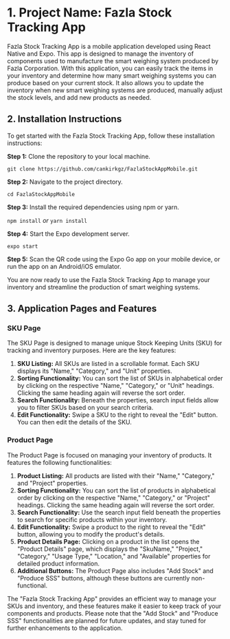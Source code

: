 <h1>1. Project Name: Fazla Stock Tracking App</h1>
    <p>Fazla Stock Tracking App is a mobile application developed using React Native and Expo. This app is designed to manage the inventory of components used to manufacture the smart weighing system produced by Fazla Corporation. With this application, you can easily track the items in your inventory and determine how many smart weighing systems you can produce based on your current stock. It also allows you to update the inventory when new smart weighing systems are produced, manually adjust the stock levels, and add new products as needed.</p>

  <h2>2. Installation Instructions</h2>
  <p>To get started with the Fazla Stock Tracking App, follow these installation instructions:</p>

   <p><strong>Step 1:</strong> Clone the repository to your local machine.</p>
    <code>git clone https://github.com/cankirkgz/FazlaStockAppMobile.git</code>

  <p><strong>Step 2:</strong> Navigate to the project directory.</p>
    <code>cd FazlaStockAppMobile</code>

   <p><strong>Step 3:</strong> Install the required dependencies using npm or yarn.</p>
    <code>npm install</code>
    <em>or</em>
    <code>yarn install</code>

   <p><strong>Step 4:</strong> Start the Expo development server.</p>
    <code>expo start</code>

  <p><strong>Step 5:</strong> Scan the QR code using the Expo Go app on your mobile device, or run the app on an Android/iOS emulator.</p>

  <p>You are now ready to use the Fazla Stock Tracking App to manage your inventory and streamline the production of smart weighing systems.</p>

<h2>3. Application Pages and Features</h1>

<h3>SKU Page</h2>
    <p>The SKU Page is designed to manage unique Stock Keeping Units (SKU) for tracking and inventory purposes. Here are the key features:</p>

 <ol>
        <li><strong>SKU Listing:</strong> All SKUs are listed in a scrollable format. Each SKU displays its "Name," "Category," and "Unit" properties.</li>
        <li><strong>Sorting Functionality:</strong> You can sort the list of SKUs in alphabetical order by clicking on the respective "Name," "Category," or "Unit" headings. Clicking the same heading again will reverse the sort order.</li>
        <li><strong>Search Functionality:</strong> Beneath the properties, search input fields allow you to filter SKUs based on your search criteria.</li>
        <li><strong>Edit Functionality:</strong> Swipe a SKU to the right to reveal the "Edit" button. You can then edit the details of the SKU.</li>
    </ol>

<h3>Product Page</h2>
    <p>The Product Page is focused on managing your inventory of products. It features the following functionalities:</p>

 <ol>
        <li><strong>Product Listing:</strong> All products are listed with their "Name," "Category," and "Project" properties.</li>
        <li><strong>Sorting Functionality:</strong> You can sort the list of products in alphabetical order by clicking on the respective "Name," "Category," or "Project" headings. Clicking the same heading again will reverse the sort order.</li>
        <li><strong>Search Functionality:</strong> Use the search input field beneath the properties to search for specific products within your inventory.</li>
        <li><strong>Edit Functionality:</strong> Swipe a product to the right to reveal the "Edit" button, allowing you to modify the product's details.</li>
        <li><strong>Product Details Page:</strong> Clicking on a product in the list opens the "Product Details" page, which displays the "SkuName," "Project," "Category," "Usage Type," "Location," and "Available" properties for detailed product information.</li>
        <li><strong>Additional Buttons:</strong> The Product Page also includes "Add Stock" and "Produce SSS" buttons, although these buttons are currently non-functional.</li>
    </ol>

 <p>The "Fazla Stock Tracking App" provides an efficient way to manage your SKUs and inventory, and these features make it easier to keep track of your components and products. Please note that the "Add Stock" and "Produce SSS" functionalities are planned for future updates, and stay tuned for further enhancements to the application.</p>

